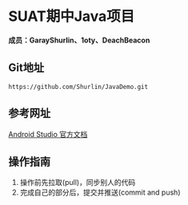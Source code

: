 # SUAT期中Java项目

**成员：GarayShurlin、1oty、DeachBeacon**

## Git地址
```
https://github.com/Shurlin/JavaDemo.git
```

## 参考网址
[Android Studio 官方文档](https://developer.android.com/studio/intro?hl=zh-cn)

## 操作指南
1. 操作前先拉取(pull)，同步别人的代码
2. 完成自己的部分后，提交并推送(commit and push)